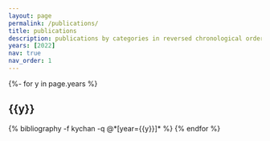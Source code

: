 ```yaml
---
layout: page
permalink: /publications/
title: publications
description: publications by categories in reversed chronological order. generated by jekyll-scholar.
years: [2022]
nav: true
nav_order: 1
---
```

<!-- _pages/publications.md -->
<div class="publications">

{%- for y in page.years %}
  <h2 class="year">{{y}}</h2>
  {% bibliography -f kychan -q @*[year={{y}}]* %}
{% endfor %}

</div>
